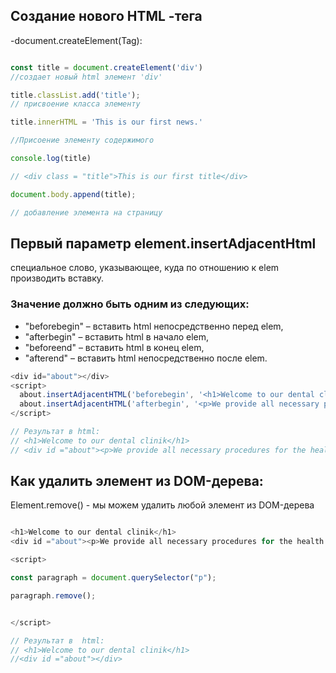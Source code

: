 ## Создание нового HTML -тега
</hr>

-document.createElement(Tag):

```js

const title = document.createElement('div') 
//создает новый html элемент 'div'

title.classList.add('title');
// присвоение класса элементу

title.innerHTML = 'This is our first news.'

//Присоение элементу содержимого

console.log(title)

// <div class = "title">This is our first title</div>

document.body.append(title);

// добавление элемента на страницу

```
## Первый параметр element.insertAdjacentHtml


специальное слово, указывающее, куда по отношению к elem производить вставку. 


### Значение должно быть одним из следующих:

- "beforebegin" – вставить html непосредственно перед elem,
- "afterbegin" – вставить html в начало elem,
- "beforeend" – вставить html в конец elem,
- "afterend" – вставить html непосредственно после elem.

```js
<div id="about"></div>
<script>
  about.insertAdjacentHTML('beforebegin', '<h1>Welcome to our dental clinik</h1>');
  about.insertAdjacentHTML('afterbegin', '<p>We provide all necessary procedures for the health of your teeth ahnd oral cavity</p>');
</script>

// Результат в html:
// <h1>Welcome to our dental clinik</h1>
// <div id ="about"><p>We provide all necessary procedures for the health of //your teeth ahnd oral cavity</p></div>


```

## Как удалить элемент из DOM-дерева:

</hr>

Element.remove() - мы можем удалить любой элемент из DOM-дерева

```js

<h1>Welcome to our dental clinik</h1>
<div id ="about"><p>We provide all necessary procedures for the health of //your teeth ahnd oral cavity</p></div>

<script>

const paragraph = document.querySelector("p");

paragraph.remove();


</script>

// Результат в  html:
// <h1>Welcome to our dental clinik</h1>
//<div id ="about"></div>

```

